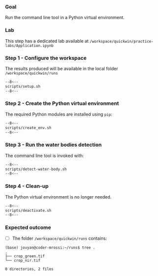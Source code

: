 ### Goal

Run the command line tool in a Python virtual environment.

### Lab

This step has a dedicated lab available at `/workspace/quickwin/practice-labs/Application.ipynb`

### Step 1 - Configure the workspace

The results produced will be available in the local folder `/workspace/quickwin/runs`

```bash linenums="1" hl_lines="2-4" title="terminal"
--8<--
scripts/setup.sh
--8<--
```

### Step 2 - Create the Python virtual environment

The required Python modules are installed using `pip`:

```bash linenums="1" hl_lines="3" title="terminal"
--8<--
scripts/create_env.sh
--8<--
```


### Step 3 - Run the water bodies detection

The command line tool is invoked with:

```bash linenums="1" hl_lines="7-12" title="terminal"
--8<--
scripts/detect-water-body.sh
--8<--
```

### Step 4 - Clean-up

The Python virtual environment is no longer needed.

```bash linenums="1" title="terminal"
--8<--
scripts/deactivate.sh
--8<--
```

### Expected outcome

- [ ] The folder `/workspace/quickwin/runs` contains: 

```
(base) jovyan@coder-mrossi:~/runs$ tree .
.
├── crop_green.tif
└── crop_nir.tif

0 directories, 2 files
```